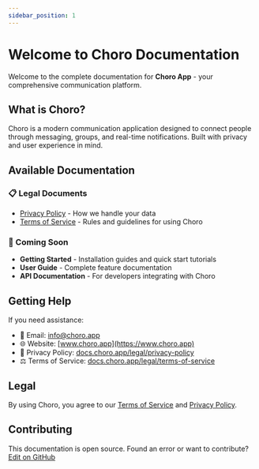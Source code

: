 ```yaml
---
sidebar_position: 1
---
```


# Welcome to Choro Documentation

Welcome to the complete documentation for **Choro App** - your comprehensive communication platform.

## What is Choro?

Choro is a modern communication application designed to connect people through messaging, groups, and real-time notifications. Built with privacy and user experience in mind.

## Available Documentation

### 📋 Legal Documents
- [Privacy Policy](./legal/privacy-policy) - How we handle your data
- [Terms of Service](./legal/terms-of-service) - Rules and guidelines for using Choro

### 🚀 Coming Soon
- **Getting Started** - Installation guides and quick start tutorials
- **User Guide** - Complete feature documentation  
- **API Documentation** - For developers integrating with Choro

## Getting Help

If you need assistance:

- 📧 Email: [info@choro.app](mailto:info@choro.app)
- 🌐 Website: [www.choro.app](https://www.choro.app)
- 📱 Privacy Policy: [docs.choro.app/legal/privacy-policy](https://docs.choro.app/legal/privacy-policy)
- ⚖️ Terms of Service: [docs.choro.app/legal/terms-of-service](https://docs.choro.app/legal/terms-of-service)

## Legal
By using Choro, you agree to our [Terms of Service](./legal/terms-of-service) and [Privacy Policy](./legal/privacy-policy).

## Contributing

This documentation is open source. Found an error or want to contribute? 
[Edit on GitHub](https://github.com/tefabi/docs.choro.app)
